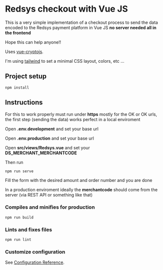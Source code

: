 # Redsys checkout with Vue JS

This is a very simple implementation of a checkout process to send the data encoded to the Redsys payment platform in Vue JS **no server needed all in the frontend**

Hope this can help anyone!!

Uses [vue-cryptojs](https://github.com/tpenaranda/vue-cryptojs).

I'm using [tailwind](https://tailwindcss.com/) to set a minimal CSS layout, colors, etc ...

## Project setup
```
npm install
```

## Instructions

For this to work properly must run under **https** mostly for the OK or OK urls, the first step (sending the data) works perfect in a local enviroment

Open **.env.development** and set your base url

Open **.env.production** and set your base url

Open **src/views/Redsys.vue** and set your **DS_MERCHANT_MERCHANTCODE**

Then run
```
npm run serve
```

Fill the form with the desired amount and order number and you are done

In a production enviroment ideally the **merchantcode** should come from the server (via REST API or something like that)

### Compiles and minifies for production
```
npm run build
```

### Lints and fixes files
```
npm run lint
```

### Customize configuration
See [Configuration Reference](https://cli.vuejs.org/config/).
